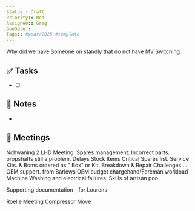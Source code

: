 ```yaml
---
Status:: Draft
Priority:: Med
Assignee:: Greg
DueDate:: 
Tags:: #year/2025 #template
---
```

Why did we have Someone on standly that do not have MV Switching

## ✅ Tasks
- [ ]

## 📝 Notes
-

## 📅 Meetings
Nchwaning 2 LHD Meeting:
Spares management: Incorrect parts. propshafts still a problem.
Delays  Stock Items
Critical Spares list.
Service Kits. & Boms ordered as " Box" or Kit.
Breakdown & Repair Challenges..
.
OEM support. from Barlows
OEM budget
chargehand/Foreman workload
Machine Washing and electrical failures.
Skills of artisan poo

Supporting documentation - for Lourens

Roelie Meeting
Compressor Move
